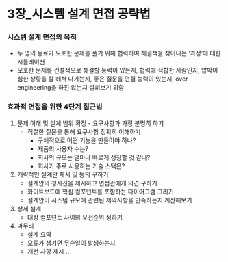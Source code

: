 # 3장_시스템 설계 면접 공략법

### 시스템 설계 면접의 목적

- 두 명의 동료가 모호한 문제를 풀기 위해 협력하여 해결책을 찾아내는 ‘과정’에 대한 시뮬레이션
- 모호한 문제를 건설적으로 해결할 능력이 있는지, 협력에 적합한 사람인지, 압박이 심한 상황을 잘 헤쳐 나가는지, 좋은 질문을 던질 능력이 있는지, over engineering을 하진 않는지 살펴보기 위함

### 효과적 면접을 위한 4단계 접근법

1. 문제 이해 및 설계 범위 확정 - 요구사항과 가정 분명히 하기
    - 적절한 질문을 통해 요구사항 정확히 이해하기
        - 구체적으로 어떤 기능을 만들어야 하나?
        - 제품의 사용자 수는?
        - 회사의 규모는 얼마나 빠르게 성장할 것 같나?
        - 회사가 주로 사용하는 기술 스택은?
2. 개략적인 설계안 제시 및 동의 구하기
    - 설계안의 청사진을 제시하고 면접관에게 의견 구하기
    - 화이트보드에 핵심 컴포넌트를 포함하는 다이어그램 그리기
    - 설계안이 시스템 규모에 관련된 제약사항을 만족하는지 계산해보기
3. 상세 설계
    - 대상 컴포넌트 사이의 우선순위 정하기
4. 마무리
    - 설계 요약
    - 오류가 생기면 무슨일이 발생하는지
    - 개선 사항 제시 ..
